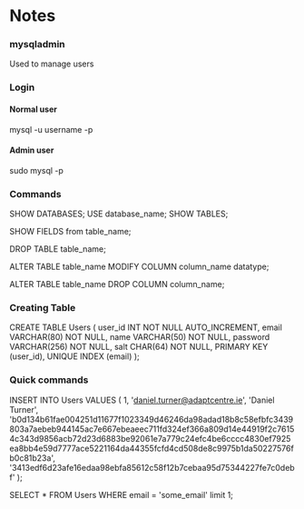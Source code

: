 # Notes

### mysqladmin
Used to manage users

### Login

#### Normal user
mysql -u username -p

#### Admin user
sudo mysql -p

### Commands
SHOW DATABASES;
USE database_name;
SHOW TABLES;

SHOW FIELDS from table_name;

DROP TABLE table_name;

ALTER TABLE table_name
MODIFY COLUMN column_name datatype;

ALTER TABLE table_name
DROP COLUMN column_name;

### Creating Table
CREATE TABLE Users (
  user_id INT NOT NULL AUTO_INCREMENT,
  email VARCHAR(80) NOT NULL,
  name VARCHAR(50) NOT NULL,
  password VARCHAR(256) NOT NULL,
  salt CHAR(64) NOT NULL,
  PRIMARY KEY (user_id),
  UNIQUE INDEX (email)
);

### Quick commands
INSERT INTO Users VALUES (
  1,
  'daniel.turner@adaptcentre.ie',
  'Daniel Turner',
  'b0d134b61fae004251d11677f1023349d46246da98adad18b8c58efbfc3439803a7aebeb944145ac7e667ebeaeec711fd324ef366a809d14e44919f2c76154c343d9856acb72d23d6883be92061e7a779c24efc4be6cccc4830ef7925ea8bb4e59d7777ace5221164da44355fcfd4cd508de8c9975b1da50227576fb0c81b23a',
  '3413edf6d23afe16edaa98ebfa85612c58f12b7cebaa95d75344227fe7c0debf'
);

SELECT * FROM Users WHERE email = 'some_email' limit 1;
